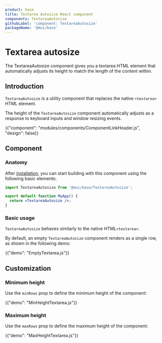 ```yaml
---
product: base
title: Textarea Autosize React component
components: TextareaAutosize
githubLabel: 'component: TextareaAutosize'
packageName: '@mui/base'
---
```


# Textarea autosize

<p class="description">The TextareaAutosize component gives you a textarea HTML element that automatically adjusts its height to match the length of the content within.</p>

## Introduction

`TextareaAutosize` is a utility component that replaces the native `<textarea>` HTML element.

The height of the `TextareaAutosize` component automatically adjusts as a response to keyboard inputs and window resizing events.

{{"component": "modules/components/ComponentLinkHeader.js", "design": false}}

## Component

### Anatomy

After [installation](/base/getting-started/installation/), you can start building with this component using the following basic elements:

```jsx
import TextareaAutosize from '@mui/base/TextareaAutosize';

export default function MyApp() {
  return <TextareaAutosize />;
}
```

### Basic usage

`TextareaAutosize` behaves similarly to the native HTML`<textarea>`.

By default, an empty `TextareaAutosize` component renders as a single row, as shown in the following demo:

{{"demo": "EmptyTextarea.js"}}

## Customization

### Minimum height

Use the `minRows` prop to define the minimum height of the component:

{{"demo": "MinHeightTextarea.js"}}

### Maximum height

Use the `maxRows` prop to define the maximum height of the component:

{{"demo": "MaxHeightTextarea.js"}}
